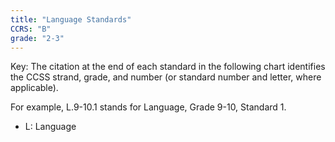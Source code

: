 ```yaml
---
title: "Language Standards"
CCRS: "B"
grade: "2-3"
---
```

Key: The citation at the end of each standard in the following chart identifies the CCSS strand, grade, and number (or standard number and letter, where applicable).

For example, L.9-10.1 stands for Language, Grade 9-10, Standard 1.

 * L: Language
